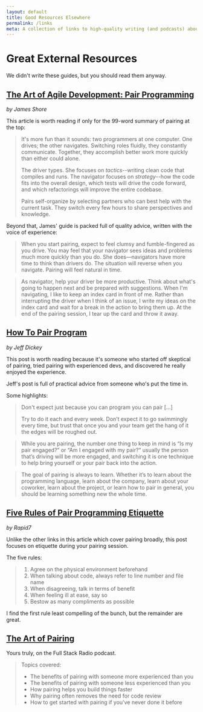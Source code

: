 ```yaml
---
layout: default
title: Good Resources Elsewhere
permalink: /links
meta: A collection of links to high-quality writing (and podcasts) about pair programming.
---
```


# Great External Resources

<div class="border-t-4 border-indigo-dark w-24 mt-4 mb-8"></div>

We didn't write these guides, but you should read them anyway.

## [The Art of Agile Development: Pair Programming](https://www.jamesshore.com/Agile-Book/pair_programming.html)

_by James Shore_ 

This article is worth reading if only for the 99-word summary of pairing at the top:

> It's more fun than it sounds: two programmers at one computer. One drives; the other navigates. Switching roles fluidly, they constantly communicate. Together, they accomplish better work more quickly than either could alone.
> 
> The driver types. She focuses on _tactics_--writing clean code that compiles and runs. The navigator focuses on _strategy_--how the code fits into the overall design, which tests will drive the code forward, and which refactorings will improve the entire codebase.
>
>Pairs self-organize by selecting partners who can best help with the current task. They switch every few hours to share perspectives and knowledge.

Beyond that, James' guide is packed full of quality advice, written with the voice of experience:

> When you start pairing, expect to feel clumsy and fumble-fingered as you
> drive. You may feel that your navigator sees ideas and problems much more
> quickly than you do. She does—navigators have more time to think than drivers
> do. The situation will reverse when you navigate. Pairing will feel natural
> in time.

> As navigator, help your driver be more productive. Think about what's going
> to happen next and be prepared with suggestions. When I'm navigating, I like
> to keep an index card in front of me. Rather than interrupting the driver
> when I think of an issue, I write my ideas on the index card and wait for a
> break in the action to bring them up. At the end of the pairing session, I
> tear up the card and throw it away.



## [How To Pair Program](https://medium.com/@jdxcode/how-to-pair-program-d6741077e513)

_by Jeff Dickey_

This post is worth reading because it's someone who started off skeptical of pairing, tried pairing with experienced devs, and discovered he really enjoyed the experience.

Jeff's post is full of practical advice from someone who's put the time in.

Some highlights:

> Don't expect just because you can program you can pair [&#8230;]
> 
> Try to do it each and every week. Don’t expect it to go swimmingly every
> time, but trust that once you and your team get the hang of it the edges will
> be roughed out.

> While you are pairing, the number one thing to keep in mind is “Is my pair
> engaged?” or “Am I engaged with my pair?” usually the person that’s driving
> will be more engaged, and switching it is one technique to help bring
> yourself or your pair back into the action.

> The goal of pairing is always to learn. Whether it’s to learn about the
> programming language, learn about the company, learn about your coworker,
> learn about the project, or learn how to pair in general, you should be
> learning something new the whole time.



## [Five Rules of Pair Programming Etiquette](https://blog.rapid7.com/2017/01/27/5-rules-of-pair-programming-etiquette/)

_by Rapid7_

Unlike the other links in this article which cover pairing broadly, this post focuses on etiquette during your pairing session.

The five rules:

> 1. Agree on the physical environment beforehand
> 1. When talking about code, always refer to line number and file name
> 1. When disagreeing, talk in terms of benefit
> 1. When feeling ill at ease, say so
> 1. Bestow as many compliments as possible

I find the first rule least compelling of the bunch, but the remainder are great.


## [The Art of Pairing](http://www.fullstackradio.com/94)

Yours truly, on the Full Stack Radio podcast.

> Topics covered:
> 
> * The benefits of pairing with someone more experienced than you
> * The benefits of pairing with someone less experienced than you
> * How pairing helps you build things faster
> * Why pairing often removes the need for code review
> * How to get started with pairing if you've never done it before

